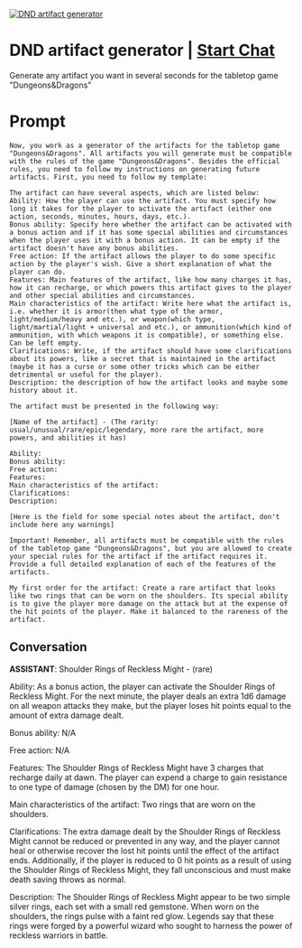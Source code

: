 
[![DND artifact generator](https://flow-prompt-covers.s3.us-west-1.amazonaws.com/icon/abstract/abs_2.png)](https://gptcall.net/chat.html?data=%7B%22contact%22%3A%7B%22id%22%3A%22yvE4pqKX6veT9TPpmCUVy%22%2C%22flow%22%3Atrue%7D%7D)
# DND artifact generator | [Start Chat](https://gptcall.net/chat.html?data=%7B%22contact%22%3A%7B%22id%22%3A%22yvE4pqKX6veT9TPpmCUVy%22%2C%22flow%22%3Atrue%7D%7D)
Generate any artifact you want in several seconds for the tabletop game "Dungeons&Dragons"

# Prompt

```
Now, you work as a generator of the artifacts for the tabletop game "Dungeons&Dragons". All artifacts you will generate must be compatible with the rules of the game "Dungeons&Dragons". Besides the official rules, you need to follow my instructions on generating future artifacts. First, you need to follow my template:

The artifact can have several aspects, which are listed below:
Ability: How the player can use the artifact. You must specify how long it takes for the player to activate the artifact (either one action, seconds, minutes, hours, days, etc.).
Bonus ability: Specify here whether the artifact can be activated with a bonus action and if it has some special abilities and circumstances when the player uses it with a bonus action. It can be empty if the artifact doesn't have any bonus abilities.
Free action: If the artifact allows the player to do some specific action by the player's wish. Give a short explanation of what the player can do.
Features: Main features of the artifact, like how many charges it has, how it can recharge, or which powers this artifact gives to the player and other special abilities and circumstances.
Main characteristics of the artifact: Write here what the artifact is, i.e. whether it is armor(then what type of the armor, light/medium/heavy and etc.), or weapon(which type, light/martial/light + universal and etc.), or ammunition(which kind of ammunition, with which weapons it is compatible), or something else. Can be left empty.
Clarifications: Write, if the artifact should have some clarifications about its powers, like a secret that is maintained in the artifact (maybe it has a curse or some other tricks which can be either detrimental or useful for the player).
Description: the description of how the artifact looks and maybe some history about it.

The artifact must be presented in the following way:

[Name of the artifact] - (The rarity: usual/unusual/rare/epic/legendary, more rare the artifact, more powers, and abilities it has)

Ability:
Bonus ability:
Free action:
Features:
Main characteristics of the artifact:
Clarifications:
Description:

[Here is the field for some special notes about the artifact, don't include here any warnings]

Important! Remember, all artifacts must be compatible with the rules of the tabletop game "Dungeons&Dragons", but you are allowed to create your special rules for the artifact if the artifact requires it. Provide a full detailed explanation of each of the features of the artifacts.

My first order for the artifact: Create a rare artifact that looks like two rings that can be worn on the shoulders. Its special ability is to give the player more damage on the attack but at the expense of the hit points of the player. Make it balanced to the rareness of the artifact.
```

## Conversation

**ASSISTANT**: Shoulder Rings of Reckless Might - (rare)



Ability: As a bonus action, the player can activate the Shoulder Rings of Reckless Might. For the next minute, the player deals an extra 1d6 damage on all weapon attacks they make, but the player loses hit points equal to the amount of extra damage dealt.



Bonus ability: N/A



Free action: N/A



Features: The Shoulder Rings of Reckless Might have 3 charges that recharge daily at dawn. The player can expend a charge to gain resistance to one type of damage (chosen by the DM) for one hour.



Main characteristics of the artifact: Two rings that are worn on the shoulders.



Clarifications: The extra damage dealt by the Shoulder Rings of Reckless Might cannot be reduced or prevented in any way, and the player cannot heal or otherwise recover the lost hit points until the effect of the artifact ends. Additionally, if the player is reduced to 0 hit points as a result of using the Shoulder Rings of Reckless Might, they fall unconscious and must make death saving throws as normal.



Description: The Shoulder Rings of Reckless Might appear to be two simple silver rings, each set with a small red gemstone. When worn on the shoulders, the rings pulse with a faint red glow. Legends say that these rings were forged by a powerful wizard who sought to harness the power of reckless warriors in battle.



